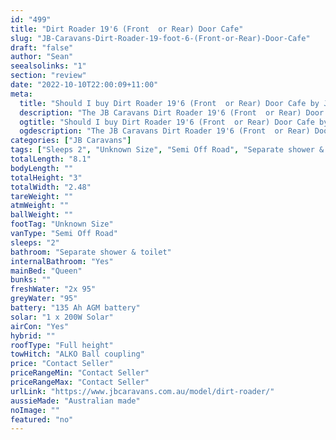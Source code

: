 ```yaml
---
id: "499"
title: "Dirt Roader 19'6 (Front  or Rear) Door Cafe"
slug: "JB-Caravans-Dirt-Roader-19-foot-6-(Front-or-Rear)-Door-Cafe"
draft: "false"
author: "Sean"
seealsolinks: "1"
section: "review"
date: "2022-10-10T22:00:09+11:00"
meta:
  title: "Should I buy Dirt Roader 19'6 (Front  or Rear) Door Cafe by JB Caravans?"
  description: "The JB Caravans Dirt Roader 19'6 (Front  or Rear) Door Cafe is classed as Semi Off Road, and sleeps 2 people. It is Australian made and comes in at Unknown Size. It generally has Separate shower & toilet."
  ogtitle: "Should I buy Dirt Roader 19'6 (Front  or Rear) Door Cafe by JB Caravans?"
  ogdescription: "The JB Caravans Dirt Roader 19'6 (Front  or Rear) Door Cafe is classed as Semi Off Road, and sleeps 2 people. It is Australian made and comes in at Unknown Size. It generally has Separate shower & toilet."
categories: ["JB Caravans"]
tags: ["Sleeps 2", "Unknown Size", "Semi Off Road", "Separate shower & toilet", "Full height", "Price Unknown"]
totalLength: "8.1"
bodyLength: ""
totalHeight: "3"
totalWidth: "2.48"
tareWeight: ""
atmWeight: ""
ballWeight: ""
footTag: "Unknown Size"
vanType: "Semi Off Road"
sleeps: "2"
bathroom: "Separate shower & toilet"
internalBathroom: "Yes"
mainBed: "Queen"
bunks: ""
freshWater: "2x 95"
greyWater: "95"
battery: "135 Ah AGM battery"
solar: "1 x 200W Solar"
airCon: "Yes"
hybrid: ""
roofType: "Full height"
towHitch: "ALKO Ball coupling"
price: "Contact Seller"
priceRangeMin: "Contact Seller"
priceRangeMax: "Contact Seller"
urlLink: "https://www.jbcaravans.com.au/model/dirt-roader/"
aussieMade: "Australian made"
noImage: ""
featured: "no"
---
```

